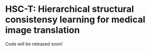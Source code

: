 # HSC-T: Hierarchical structural consistensy learning for medical image translation

 Code will be released soon!